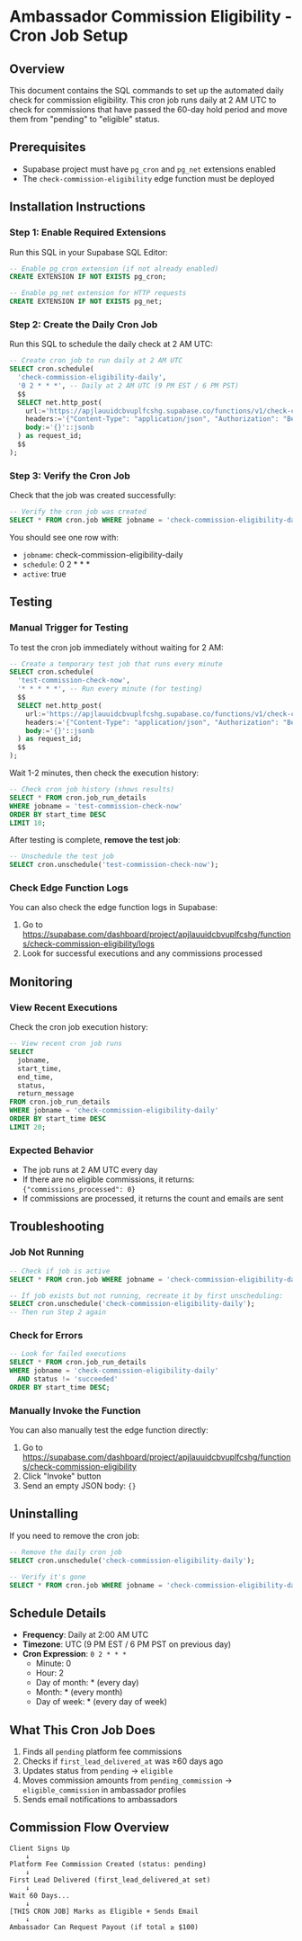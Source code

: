 # Ambassador Commission Eligibility - Cron Job Setup

## Overview
This document contains the SQL commands to set up the automated daily check for commission eligibility. This cron job runs daily at 2 AM UTC to check for commissions that have passed the 60-day hold period and move them from "pending" to "eligible" status.

## Prerequisites
- Supabase project must have `pg_cron` and `pg_net` extensions enabled
- The `check-commission-eligibility` edge function must be deployed

## Installation Instructions

### Step 1: Enable Required Extensions
Run this SQL in your Supabase SQL Editor:

```sql
-- Enable pg_cron extension (if not already enabled)
CREATE EXTENSION IF NOT EXISTS pg_cron;

-- Enable pg_net extension for HTTP requests
CREATE EXTENSION IF NOT EXISTS pg_net;
```

### Step 2: Create the Daily Cron Job
Run this SQL to schedule the daily check at 2 AM UTC:

```sql
-- Create cron job to run daily at 2 AM UTC
SELECT cron.schedule(
  'check-commission-eligibility-daily',
  '0 2 * * *', -- Daily at 2 AM UTC (9 PM EST / 6 PM PST)
  $$
  SELECT net.http_post(
    url:='https://apjlauuidcbvuplfcshg.supabase.co/functions/v1/check-commission-eligibility',
    headers:='{"Content-Type": "application/json", "Authorization": "Bearer eyJhbGciOiJIUzI1NiIsInR5cCI6IkpXVCJ9.eyJpc3MiOiJzdXBhYmFzZSIsInJlZiI6ImFwamxhdXVpZGNidnVwbGZjc2hnIiwicm9sZSI6ImFub24iLCJpYXQiOjE3NTc5NjA1NjMsImV4cCI6MjA3MzUzNjU2M30.1Lv6xs2zAbg24V-7f0nzC8OxoZUVw03_ZD2QIkS_hDU"}'::jsonb,
    body:='{}'::jsonb
  ) as request_id;
  $$
);
```

### Step 3: Verify the Cron Job
Check that the job was created successfully:

```sql
-- Verify the cron job was created
SELECT * FROM cron.job WHERE jobname = 'check-commission-eligibility-daily';
```

You should see one row with:
- `jobname`: check-commission-eligibility-daily
- `schedule`: 0 2 * * *
- `active`: true

## Testing

### Manual Trigger for Testing
To test the cron job immediately without waiting for 2 AM:

```sql
-- Create a temporary test job that runs every minute
SELECT cron.schedule(
  'test-commission-check-now',
  '* * * * *', -- Run every minute (for testing)
  $$
  SELECT net.http_post(
    url:='https://apjlauuidcbvuplfcshg.supabase.co/functions/v1/check-commission-eligibility',
    headers:='{"Content-Type": "application/json", "Authorization": "Bearer eyJhbGciOiJIUzI1NiIsInR5cCI6IkpXVCJ9.eyJpc3MiOiJzdXBhYmFzZSIsInJlZiI6ImFwamxhdXVpZGNidnVwbGZjc2hnIiwicm9sZSI6ImFub24iLCJpYXQiOjE3NTc5NjA1NjMsImV4cCI6MjA3MzUzNjU2M30.1Lv6xs2zAbg24V-7f0nzC8OxoZUVw03_ZD2QIkS_hDU"}'::jsonb,
    body:='{}'::jsonb
  ) as request_id;
  $$
);
```

Wait 1-2 minutes, then check the execution history:

```sql
-- Check cron job history (shows results)
SELECT * FROM cron.job_run_details 
WHERE jobname = 'test-commission-check-now' 
ORDER BY start_time DESC 
LIMIT 10;
```

After testing is complete, **remove the test job**:

```sql
-- Unschedule the test job
SELECT cron.unschedule('test-commission-check-now');
```

### Check Edge Function Logs
You can also check the edge function logs in Supabase:
1. Go to https://supabase.com/dashboard/project/apjlauuidcbvuplfcshg/functions/check-commission-eligibility/logs
2. Look for successful executions and any commissions processed

## Monitoring

### View Recent Executions
Check the cron job execution history:

```sql
-- View recent cron job runs
SELECT 
  jobname,
  start_time,
  end_time,
  status,
  return_message
FROM cron.job_run_details 
WHERE jobname = 'check-commission-eligibility-daily'
ORDER BY start_time DESC 
LIMIT 20;
```

### Expected Behavior
- The job runs at 2 AM UTC every day
- If there are no eligible commissions, it returns: `{"commissions_processed": 0}`
- If commissions are processed, it returns the count and emails are sent

## Troubleshooting

### Job Not Running
```sql
-- Check if job is active
SELECT * FROM cron.job WHERE jobname = 'check-commission-eligibility-daily';

-- If job exists but not running, recreate it by first unscheduling:
SELECT cron.unschedule('check-commission-eligibility-daily');
-- Then run Step 2 again
```

### Check for Errors
```sql
-- Look for failed executions
SELECT * FROM cron.job_run_details 
WHERE jobname = 'check-commission-eligibility-daily'
  AND status != 'succeeded'
ORDER BY start_time DESC;
```

### Manually Invoke the Function
You can also manually test the edge function directly:
1. Go to https://supabase.com/dashboard/project/apjlauuidcbvuplfcshg/functions/check-commission-eligibility
2. Click "Invoke" button
3. Send an empty JSON body: `{}`

## Uninstalling

If you need to remove the cron job:

```sql
-- Remove the daily cron job
SELECT cron.unschedule('check-commission-eligibility-daily');

-- Verify it's gone
SELECT * FROM cron.job WHERE jobname = 'check-commission-eligibility-daily';
```

## Schedule Details

- **Frequency**: Daily at 2:00 AM UTC
- **Timezone**: UTC (9 PM EST / 6 PM PST on previous day)
- **Cron Expression**: `0 2 * * *`
  - Minute: 0
  - Hour: 2
  - Day of month: * (every day)
  - Month: * (every month)
  - Day of week: * (every day of week)

## What This Cron Job Does

1. Finds all `pending` platform fee commissions
2. Checks if `first_lead_delivered_at` was ≥60 days ago
3. Updates status from `pending` → `eligible`
4. Moves commission amounts from `pending_commission` → `eligible_commission` in ambassador profiles
5. Sends email notifications to ambassadors

## Commission Flow Overview

```
Client Signs Up
    ↓
Platform Fee Commission Created (status: pending)
    ↓
First Lead Delivered (first_lead_delivered_at set)
    ↓
Wait 60 Days...
    ↓
[THIS CRON JOB] Marks as Eligible + Sends Email
    ↓
Ambassador Can Request Payout (if total ≥ $100)
```
